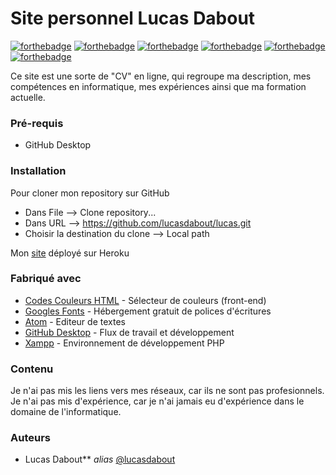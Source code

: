 # Site personnel Lucas Dabout

[![forthebadge](http://forthebadge.com/images/badges/built-with-love.svg)](http://forthebadge.com) 
[![forthebadge](https://forthebadge.com/images/badges/powered-by-coffee.svg)](https://forthebadge.com)
[![forthebadge](https://forthebadge.com/images/badges/uses-git.svg)](https://forthebadge.com)
[![forthebadge](https://forthebadge.com/images/badges/uses-css.svg)](https://forthebadge.com)
[![forthebadge](https://forthebadge.com/images/badges/uses-html.svg)](https://forthebadge.com)
[![forthebadge](https://forthebadge.com/images/badges/validated-html5.svg)](https://forthebadge.com)


Ce site est une sorte de "CV" en ligne, qui regroupe ma description, mes compétences en informatique, mes expériences ainsi que ma formation actuelle. 


### Pré-requis

- GitHub Desktop


### Installation

Pour cloner mon repository sur GitHub
* Dans File --> Clone repository...
* Dans URL --> https://github.com/lucasdabout/lucas.git
* Choisir la destination du clone --> Local path

Mon [site](lucas-dabout.herokuapp.com) déployé sur Heroku


### Fabriqué avec

* [Codes Couleurs HTML](https://htmlcolorcodes.com/fr/) - Sélecteur de couleurs (front-end)
* [Googles Fonts](https://fonts.google.com/) - Hébergement gratuit de polices d'écritures
* [Atom](https://atom.io/) - Editeur de textes
* [GitHub Desktop](https://desktop.github.com/) - Flux de travail et développement 
* [Xampp](https://www.apachefriends.org/fr/index.html) - Environnement de développement PHP



### Contenu

Je n'ai pas mis les liens vers mes réseaux, car ils ne sont pas profesionnels. 
Je n'ai pas mis d'expérience, car je n'ai jamais eu d'expérience dans le domaine de l'informatique.

### Auteurs
* Lucas Dabout** _alias_ [@lucasdabout](https://github.com/lucasdabout)
